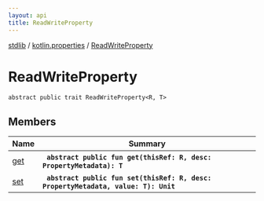 ```yaml
---
layout: api
title: ReadWriteProperty
---
```

[stdlib](../../index.md) / [kotlin.properties](../index.md) / [ReadWriteProperty](index.md)

# ReadWriteProperty

```
abstract public trait ReadWriteProperty<R, T> 
```

## Members

| Name | Summary |
|------|---------|
|[get](get.md)|&nbsp;&nbsp;**`abstract public fun get(thisRef: R, desc: PropertyMetadata): T`**<br>|
|[set](set.md)|&nbsp;&nbsp;**`abstract public fun set(thisRef: R, desc: PropertyMetadata, value: T): Unit`**<br>|

